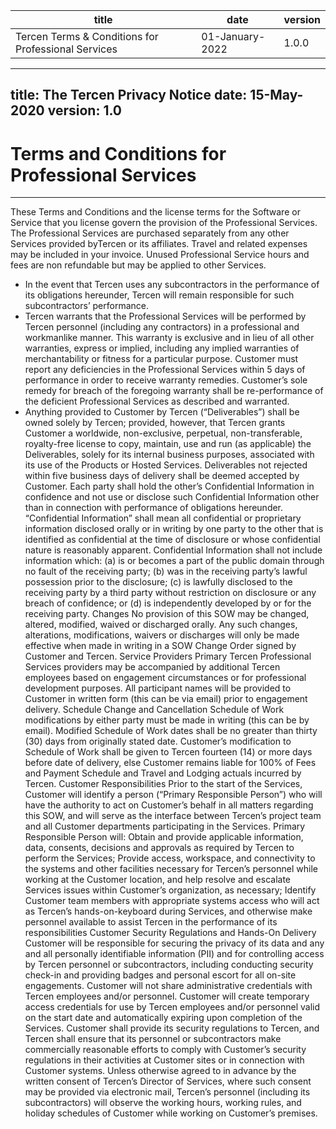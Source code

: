 | title	| date | version |
| ----- | ----- | ----- |
|Tercen Terms & Conditions for Professional Services | 01-January-2022 | 1.0.0 |


---
title: The Tercen Privacy Notice
date: 15-May-2020
version: 1.0
---

# Terms and Conditions for Professional Services

___

These Terms and Conditions and the license terms for the Software or Service that you license govern the provision of the Professional Services. The Professional Services are purchased separately from any other Services provided byTercen or its affiliates. Travel and related expenses may be included in your invoice. Unused Professional Service hours and fees are non refundable but may be applied to other Services.
* In the event that Tercen uses any subcontractors in the performance of its obligations hereunder, Tercen will remain responsible for such subcontractors’ performance.
* Tercen warrants that the Professional Services will be performed by Tercen personnel (including any contractors) in a professional and workmanlike manner. This warranty is exclusive and in lieu of all other warranties, express or implied, including any implied warranties of merchantability or fitness for a particular purpose. Customer must report any deficiencies in the Professional Services within 5 days of performance in order to receive warranty remedies. Customer’s sole remedy for breach of the foregoing warranty shall be re-performance of the deficient Professional Services as described and warranted.
* Anything provided to Customer by Tercen (“Deliverables”) shall be owned solely by Tercen; provided, however, that Tercen grants Customer a worldwide, non-exclusive, perpetual, non-transferable, royalty-free license to copy, maintain, use and run (as applicable) the Deliverables, solely for its internal business purposes, associated with its use of the Products or Hosted Services. Deliverables not rejected within five business days of delivery shall be deemed accepted by Customer.
Each party shall hold the other’s Confidential Information in confidence and not use or disclose such Confidential Information other than in connection with performance of obligations hereunder. “Confidential Information” shall mean all confidential or proprietary information disclosed orally or in writing by one party to the other that is identified as confidential at the time of disclosure or whose confidential nature is reasonably apparent. Confidential Information shall not include information which: (a) is or becomes a part of the public domain through no fault of the receiving party; (b) was in the receiving party’s lawful possession prior to the disclosure; (c) is lawfully disclosed to the receiving party by a third party without restriction on disclosure or any breach of confidence; or (d) is independently developed by or for the receiving party.
Changes
No provision of this SOW may be changed, altered, modified, waived or discharged orally. Any such changes, alterations, modifications, waivers or discharges will only be made effective when made in writing in a SOW Change Order signed by Customer and Tercen.
Service Providers
Primary Tercen Professional Services providers may be accompanied by additional Tercen employees based on engagement circumstances or for professional development purposes. All participant names will be provided to Customer in written form (this can be via email) prior to engagement delivery.
Schedule Change and Cancellation
Schedule of Work modifications by either party must be made in writing (this can be by email). Modified Schedule of Work dates shall be no greater than thirty (30) days from originally stated date. Customer’s modification to Schedule of Work shall be given to Tercen fourteen (14) or more days before date of delivery, else Customer remains liable for 100% of Fees and Payment Schedule and Travel and Lodging actuals incurred by Tercen.
Customer Responsibilities
Prior to the start of the Services, Customer will identify a person (“Primary Responsible Person”) who will have the authority to act on Customer’s behalf in all matters regarding this SOW, and will serve as the interface between Tercen’s project team and all Customer departments participating in the Services. Primary Responsible Person will:
Obtain and provide applicable information, data, consents, decisions and approvals as required by Tercen to perform the Services;
Provide access, workspace, and connectivity to the systems and other facilities necessary for Tercen’s personnel while working at the Customer location, and help resolve and escalate Services issues within Customer’s organization, as necessary;
Identify Customer team members with appropriate systems access who will act as Tercen’s hands-on-keyboard during Services, and otherwise make personnel available to assist Tercen in the performance of its responsibilities
Customer Security Regulations and Hands-On Delivery
Customer will be responsible for securing the privacy of its data and any and all personally identifiable information (PII) and for controlling access by Tercen personnel or subcontractors, including conducting security check-in and providing badges and personal escort for all on-site engagements.
Customer will not share administrative credentials with Tercen employees and/or personnel.
Customer will create temporary access credentials for use by Tercen employees and/or personnel valid on the start date and automatically expiring upon completion of the Services.
Customer shall provide its security regulations to Tercen, and Tercen shall ensure that its personnel or subcontractors make commercially reasonable efforts to comply with Customer’s security regulations in their activities at Customer sites or in connection with Customer systems.
Unless otherwise agreed to in advance by the written consent of Tercen’s Director of Services, where such consent may be provided via electronic mail, Tercen’s personnel (including its subcontractors) will observe the working hours, working rules, and holiday schedules of Customer while working on Customer’s premises.
